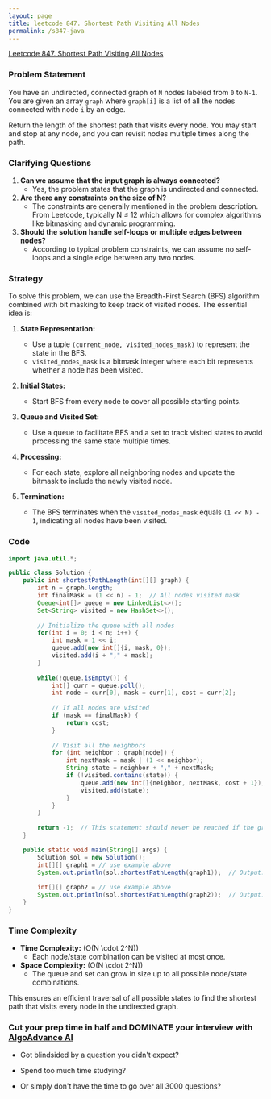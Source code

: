 ```yaml
---
layout: page
title: leetcode 847. Shortest Path Visiting All Nodes
permalink: /s847-java
---
```

[Leetcode 847. Shortest Path Visiting All Nodes](https://algoadvance.github.io/algoadvance/l847)
### Problem Statement
You have an undirected, connected graph of `N` nodes labeled from `0` to `N-1`. You are given an array `graph` where `graph[i]` is a list of all the nodes connected with node `i` by an edge.

Return the length of the shortest path that visits every node. You may start and stop at any node, and you can revisit nodes multiple times along the path.

### Clarifying Questions
1. **Can we assume that the input graph is always connected?**
    - Yes, the problem states that the graph is undirected and connected.
2. **Are there any constraints on the size of N?**
    - The constraints are generally mentioned in the problem description. From Leetcode, typically N ≤ 12 which allows for complex algorithms like bitmasking and dynamic programming.
3. **Should the solution handle self-loops or multiple edges between nodes?**
    - According to typical problem constraints, we can assume no self-loops and a single edge between any two nodes.

### Strategy
To solve this problem, we can use the Breadth-First Search (BFS) algorithm combined with bit masking to keep track of visited nodes. The essential idea is:

1. **State Representation:**
    - Use a tuple `(current_node, visited_nodes_mask)` to represent the state in the BFS.
    - `visited_nodes_mask` is a bitmask integer where each bit represents whether a node has been visited.

2. **Initial States:**
    - Start BFS from every node to cover all possible starting points.

3. **Queue and Visited Set:**
    - Use a queue to facilitate BFS and a set to track visited states to avoid processing the same state multiple times.

4. **Processing:**
    - For each state, explore all neighboring nodes and update the bitmask to include the newly visited node.

5. **Termination:**
    - The BFS terminates when the `visited_nodes_mask` equals `(1 << N) - 1`, indicating all nodes have been visited.

### Code
```java
import java.util.*;

public class Solution {
    public int shortestPathLength(int[][] graph) {
        int n = graph.length;
        int finalMask = (1 << n) - 1;  // All nodes visited mask
        Queue<int[]> queue = new LinkedList<>();
        Set<String> visited = new HashSet<>();
        
        // Initialize the queue with all nodes
        for(int i = 0; i < n; i++) {
            int mask = 1 << i;
            queue.add(new int[]{i, mask, 0});
            visited.add(i + "," + mask);
        }
        
        while(!queue.isEmpty()) {
            int[] curr = queue.poll();
            int node = curr[0], mask = curr[1], cost = curr[2];
            
            // If all nodes are visited
            if (mask == finalMask) {
                return cost;
            }
            
            // Visit all the neighbors
            for (int neighbor : graph[node]) {
                int nextMask = mask | (1 << neighbor);
                String state = neighbor + "," + nextMask;
                if (!visited.contains(state)) {
                    queue.add(new int[]{neighbor, nextMask, cost + 1});
                    visited.add(state);
                }
            }
        }
        
        return -1;  // This statement should never be reached if the graph is connected.
    }

    public static void main(String[] args) {
        Solution sol = new Solution();
        int[][] graph1 = // use example above
        System.out.println(sol.shortestPathLength(graph1));  // Output: 4
        
        int[][] graph2 = // use example above
        System.out.println(sol.shortestPathLength(graph2));  // Output: 4
    }
}
```

### Time Complexity
- **Time Complexity:** \(O(N \cdot 2^N)\)
  - Each node/state combination can be visited at most once.
- **Space Complexity:** \(O(N \cdot 2^N)\)
  - The queue and set can grow in size up to all possible node/state combinations.

This ensures an efficient traversal of all possible states to find the shortest path that visits every node in the undirected graph.


### Cut your prep time in half and DOMINATE your interview with [AlgoAdvance AI](https://algoAdvance.com)

- Got blindsided by a question you didn't expect?

- Spend too much time studying?

- Or simply don't have the time to go over all 3000 questions?

